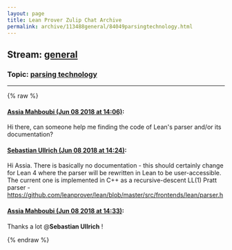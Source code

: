 ```yaml
---
layout: page
title: Lean Prover Zulip Chat Archive 
permalink: archive/113488general/84049parsingtechnology.html
---
```


## Stream: [general](index.html)
### Topic: [parsing technology](84049parsingtechnology.html)

---


{% raw %}
#### [ Assia Mahboubi (Jun 08 2018 at 14:06)](https://leanprover.zulipchat.com/#narrow/stream/113488-general/topic/parsing%20technology/near/127768347):
Hi there, can someone help me finding the code of Lean's parser and/or its documentation?

#### [ Sebastian Ullrich (Jun 08 2018 at 14:24)](https://leanprover.zulipchat.com/#narrow/stream/113488-general/topic/parsing%20technology/near/127769028):
Hi Assia. There is basically no documentation - this should certainly change for Lean 4 where the parser will be rewritten in Lean to be user-accessible. The current one is implemented in C++ as a recursive-descent LL(1) Pratt parser - https://github.com/leanprover/lean/blob/master/src/frontends/lean/parser.h

#### [ Assia Mahboubi (Jun 08 2018 at 14:33)](https://leanprover.zulipchat.com/#narrow/stream/113488-general/topic/parsing%20technology/near/127769336):
Thanks a lot @**Sebastian Ullrich** !


{% endraw %}
